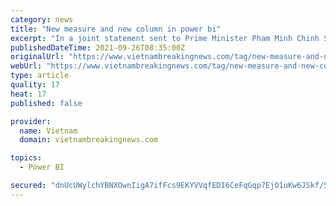 ```yaml
---
category: news
title: "New measure and new column in power bi"
excerpt: "In a joint statement sent to Prime Minister Pham Minh Chinh Saturday, eight business associations in Vietnam said the guidance does not take into account variations in the pandemic situation among different regions in the country and shows a lack of flexibility."
publishedDateTime: 2021-09-26T08:35:00Z
originalUrl: "https://www.vietnambreakingnews.com/tag/new-measure-and-new-column-in-power-bi/"
webUrl: "https://www.vietnambreakingnews.com/tag/new-measure-and-new-column-in-power-bi/"
type: article
quality: 17
heat: 17
published: false

provider:
  name: Vietnam
  domain: vietnambreakingnews.com

topics:
  - Power BI

secured: "dnUcUWylchYBNXOwnIigA7ifFcs9EKYVVqfEDI6CeFqGqp7EjO1uKw6JSkf/5pxYanFBCFbK7QM0Sl1ZKLW1a8qB1FpAp0GMJ+ngZx+BQbvrUDJ+lxeJ/OUF08ilKkBF9P592PHVcKHa23mlW2OsLy/oOjzCUVW1JSvl6VGyx556zmXi/UXaZlevs5UGVwFCdPHU2H25HNufj6RsCKeEQKcDPvKQ4+EJ4xtnGQa+WlosLk2V6uEq5ysGRp21ZZ/v0Xk1izhy7ozbIO4bWnbMBwS7uRmygpUYa2HRqjcOW4RriAjANfXno74PTU5KHiZCbALN7NnshTmRf7xfW17nPi98Z8PrRwEB20D3919gofo=;15KWPYlMKE4otcKZeqQAww=="
---
```


